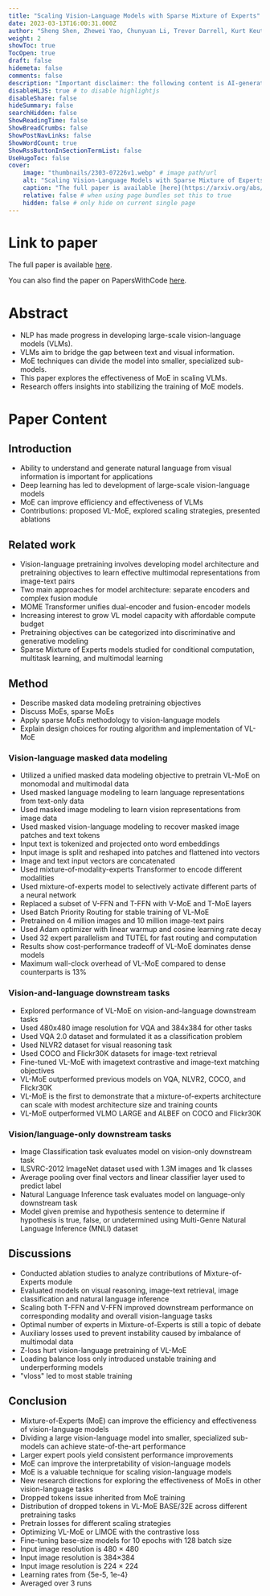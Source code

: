 ```yaml
---
title: "Scaling Vision-Language Models with Sparse Mixture of Experts"
date: 2023-03-13T16:00:31.000Z
author: "Sheng Shen, Zhewei Yao, Chunyuan Li, Trevor Darrell, Kurt Keutzer and 1 others"
weight: 2
showToc: true
TocOpen: true
draft: false
hidemeta: false
comments: false
description: "Important disclaimer: the following content is AI-generated, please make sure to fact check the presented information by reading the full paper."
disableHLJS: true # to disable highlightjs
disableShare: false
hideSummary: false
searchHidden: false
ShowReadingTime: false
ShowBreadCrumbs: false
ShowPostNavLinks: false
ShowWordCount: true
ShowRssButtonInSectionTermList: false
UseHugoToc: false
cover:
    image: "thumbnails/2303-07226v1.webp" # image path/url
    alt: "Scaling Vision-Language Models with Sparse Mixture of Experts" # alt text
    caption: "The full paper is available [here](https://arxiv.org/abs/2303.07226)." # display caption under cover
    relative: false # when using page bundles set this to true
    hidden: false # only hide on current single page
---
```


# Link to paper
The full paper is available [here](https://arxiv.org/abs/2303.07226).

You can also find the paper on PapersWithCode [here](https://paperswithcode.com/paper/scaling-vision-language-models-with-sparse).

# Abstract
- NLP has made progress in developing large-scale vision-language models (VLMs).
- VLMs aim to bridge the gap between text and visual information.
- MoE techniques can divide the model into smaller, specialized sub-models.
- This paper explores the effectiveness of MoE in scaling VLMs.
- Research offers insights into stabilizing the training of MoE models.

# Paper Content

## Introduction
- Ability to understand and generate natural language from visual information is important for applications
- Deep learning has led to development of large-scale vision-language models
- MoE can improve efficiency and effectiveness of VLMs
- Contributions: proposed VL-MoE, explored scaling strategies, presented ablations

## Related work
- Vision-language pretraining involves developing model architecture and pretraining objectives to learn effective multimodal representations from image-text pairs
- Two main approaches for model architecture: separate encoders and complex fusion module
- MOME Transformer unifies dual-encoder and fusion-encoder models
- Increasing interest to grow VL model capacity with affordable compute budget
- Pretraining objectives can be categorized into discriminative and generative modeling
- Sparse Mixture of Experts models studied for conditional computation, multitask learning, and multimodal learning

## Method
- Describe masked data modeling pretraining objectives
- Discuss MoEs, sparse MoEs
- Apply sparse MoEs methodology to vision-language models
- Explain design choices for routing algorithm and implementation of VL-MoE

### Vision-language masked data modeling
- Utilized a unified masked data modeling objective to pretrain VL-MoE on monomodal and multimodal data
- Used masked language modeling to learn language representations from text-only data
- Used masked image modeling to learn vision representations from image data
- Used masked vision-language modeling to recover masked image patches and text tokens
- Input text is tokenized and projected onto word embeddings
- Input image is split and reshaped into patches and flattened into vectors
- Image and text input vectors are concatenated
- Used mixture-of-modality-experts Transformer to encode different modalities
- Used mixture-of-experts model to selectively activate different parts of a neural network
- Replaced a subset of V-FFN and T-FFN with V-MoE and T-MoE layers
- Used Batch Priority Routing for stable training of VL-MoE
- Pretrained on 4 million images and 10 million image-text pairs
- Used Adam optimizer with linear warmup and cosine learning rate decay
- Used 32 expert parallelism and TUTEL for fast routing and computation
- Results show cost-performance tradeoff of VL-MoE dominates dense models
- Maximum wall-clock overhead of VL-MoE compared to dense counterparts is 13%

### Vision-and-language downstream tasks
- Explored performance of VL-MoE on vision-and-language downstream tasks
- Used 480x480 image resolution for VQA and 384x384 for other tasks
- Used VQA 2.0 dataset and formulated it as a classification problem
- Used NLVR2 dataset for visual reasoning task
- Used COCO and Flickr30K datasets for image-text retrieval
- Fine-tuned VL-MoE with imagetext contrastive and image-text matching objectives
- VL-MoE outperformed previous models on VQA, NLVR2, COCO, and Flickr30K
- VL-MoE is the first to demonstrate that a mixture-of-experts architecture can scale with modest architecture size and training counts
- VL-MoE outperformed VLMO LARGE and ALBEF on COCO and Flickr30K

### Vision/language-only downstream tasks
- Image Classification task evaluates model on vision-only downstream task
- ILSVRC-2012 ImageNet dataset used with 1.3M images and 1k classes
- Average pooling over final vectors and linear classifier layer used to predict label
- Natural Language Inference task evaluates model on language-only downstream task
- Model given premise and hypothesis sentence to determine if hypothesis is true, false, or undetermined using Multi-Genre Natural Language Inference (MNLI) dataset

## Discussions
- Conducted ablation studies to analyze contributions of Mixture-of-Experts module
- Evaluated models on visual reasoning, image-text retrieval, image classification and natural language inference
- Scaling both T-FFN and V-FFN improved downstream performance on corresponding modality and overall vision-language tasks
- Optimal number of experts in Mixture-of-Experts is still a topic of debate
- Auxiliary losses used to prevent instability caused by imbalance of multimodal data
- Z-loss hurt vision-language pretraining of VL-MoE
- Loading balance loss only introduced unstable training and underperforming models
- "vloss" led to most stable training

## Conclusion
- Mixture-of-Experts (MoE) can improve the efficiency and effectiveness of vision-language models
- Dividing a large vision-language model into smaller, specialized sub-models can achieve state-of-the-art performance
- Larger expert pools yield consistent performance improvements
- MoE can improve the interpretability of vision-language models
- MoE is a valuable technique for scaling vision-language models
- New research directions for exploring the effectiveness of MoEs in other vision-language tasks
- Dropped tokens issue inherited from MoE training
- Distribution of dropped tokens in VL-MoE BASE/32E across different pretraining tasks
- Pretrain losses for different scaling strategies
- Optimizing VL-MoE or LIMOE with the contrastive loss
- Fine-tuning base-size models for 10 epochs with 128 batch size
- Input image resolution is 480 × 480
- Input image resolution is 384×384
- Input image resolution is 224 × 224
- Learning rates from {5e-5, 1e-4}
- Averaged over 3 runs
